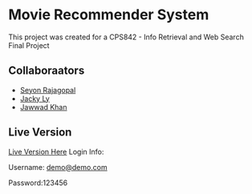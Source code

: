 # Movie Recommender System

This project was created for a CPS842 - Info Retrieval and Web Search Final Project

## Collaboraators

 - [Seyon Rajagopal](https://github.com/seyon123) 
 - [Jacky Ly](https://github.com/lyjacky11)
 - [Jawwad Khan](https://github.com/JawwadK) 

## Live Version

[Live Version Here](https://cps842-movie-ratings.web.app/)
Login Info: 

Username: demo@demo.com 

Password:123456